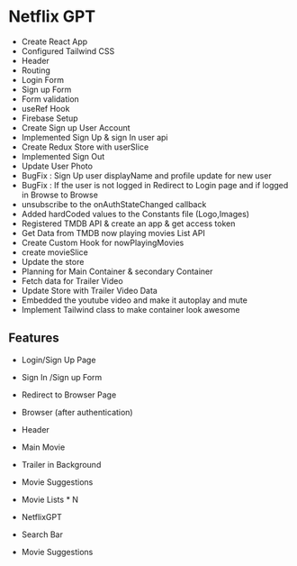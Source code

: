 # Netflix GPT

- Create React App
- Configured Tailwind CSS
- Header
- Routing
- Login Form
- Sign up Form
- Form validation
- useRef Hook
- Firebase Setup
- Create Sign up User Account
- Implemented Sign Up & sign In user api
- Create Redux Store with userSlice 
- Implemented Sign Out
- Update User Photo
- BugFix : Sign Up user displayName and profile update for new user 
- BugFix : If the user is not logged in Redirect to Login page and if logged in  Browse to Browse     
- unsubscribe to the  onAuthStateChanged callback
- Added hardCoded values to the Constants file (Logo,Images)
- Registered TMDB API & create an app & get access token
- Get Data from TMDB now playing movies List API
- Create Custom Hook for nowPlayingMovies
- create movieSlice
- Update the store
- Planning for Main Container & secondary Container
- Fetch data for Trailer Video
- Update Store with Trailer Video Data 
- Embedded the youtube video and make it autoplay and mute 
- Implement Tailwind class to make container look awesome 

## Features

- Login/Sign Up Page
- Sign In /Sign up Form
- Redirect to Browser Page
- Browser (after authentication)
- Header
- Main Movie
- Trailer in Background
- Movie Suggestions
- Movie Lists \* N

- NetflixGPT
- Search Bar
- Movie Suggestions
